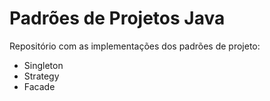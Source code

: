 # Padrões de Projetos Java

Repositório com as implementações dos padrões de projeto:

- Singleton
- Strategy
- Facade
